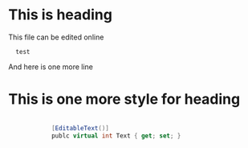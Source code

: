 This is heading
==============

This file can be edited online

      test
      
And here is one more line

# This is one more style for heading

```c#
      
            [EditableText()]
            publc virtual int Text { get; set; }
```